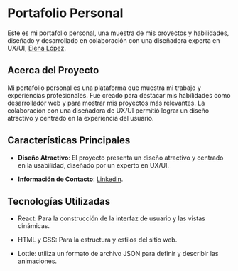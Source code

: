 # Portafolio Personal

Este es mi portafolio personal, una muestra de mis proyectos y habilidades, diseñado y desarrollado en colaboración con una diseñadora experta en UX/UI, <a target="_blank" href="https://www.linkedin.com/in/elenalopezuxui/">Elena López</a>.

## Acerca del Proyecto

Mi portafolio personal es una plataforma que muestra mi trabajo y experiencias profesionales. Fue creado para destacar mis habilidades como desarrollador web y para mostrar mis proyectos más relevantes. La colaboración con una diseñadora de UX/UI permitió lograr un diseño atractivo y centrado en la experiencia del usuario.

## Características Principales

- **Diseño Atractivo**: El proyecto presenta un diseño atractivo y centrado en la usabilidad, diseñado por un experto en UX/UI.

- **Información de Contacto**: <a target="_blank" href="https://www.linkedin.com/in/jonaygc/">Linkedin</a>.

## Tecnologías Utilizadas

- React: Para la construcción de la interfaz de usuario y las vistas dinámicas.

- HTML y CSS: Para la estructura y estilos del sitio web.

- Lottie:  utiliza un formato de archivo JSON para definir y describir las animaciones.